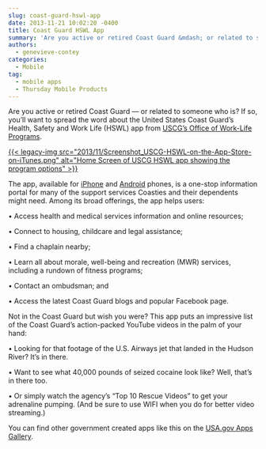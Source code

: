 ```yaml
---
slug: coast-guard-hswl-app
date: 2013-11-21 10:02:20 -0400
title: Coast Guard HSWL App
summary: 'Are you active or retired Coast Guard &mdash; or related to someone who is? If so, you’ll want to spread the word about the United States Coast Guard&#8217;s Health, Safety and Work Life (HSWL) app from USCG’s Office of Work-Life Programs.'
authors:
  - genevieve-contey
categories:
  - Mobile
tag:
  - mobile apps
  - Thursday Mobile Products
---
```


Are you active or retired Coast Guard — or related to someone who is? If so, you’ll want to spread the word about the United States Coast Guard&#8217;s Health, Safety and Work Life (HSWL) app from [USCG’s Office of Work-Life Programs](http://www.uscg.mil/HSWL/).

[{{< legacy-img src="2013/11/Screenshot_USCG-HSWL-on-the-App-Store-on-iTunes.png" alt="Home Screen of USCG HSWL app showing the program options" >}}](https://s3.amazonaws.com/digitalgov/_legacy-img/2013/11/Screenshot_USCG-HSWL-on-the-App-Store-on-iTunes.png)

The app, available for [iPhone](https://itunes.apple.com/us/app/uscg-hswl/id669218420?mt=8) and [Android](https://play.google.com/store/apps/details?id=com.ravensolutions.coastguard&hl=en) phones, is a one-stop information portal for many of the support services Coasties and their dependents might need. Among its broad offerings, the app helps users:

• Access health and medical services information and online resources;
  
• Connect to housing, childcare and legal assistance;
  
• Find a chaplain nearby;
  
• Learn all about morale, well-being and recreation (MWR) services, including a rundown of fitness programs;
  
• Contact an ombudsman; and
  
• Access the latest Coast Guard blogs and popular Facebook page.

Not in the Coast Guard but wish you were? This app puts an impressive list of the Coast Guard&#8217;s action-packed YouTube videos in the palm of your hand:

• Looking for that footage of the U.S. Airways jet that landed in the Hudson River? It’s in there.
  
• Want to see what 40,000 pounds of seized cocaine look like? Well, that’s in there too.
  
• Or simply watch the agency’s “Top 10 Rescue Videos” to get your adrenaline pumping. (And be sure to use WIFI when you do for better video streaming.)

You can find other government created apps like this on the [USA.gov Apps Gallery](http://apps.usa.gov/).